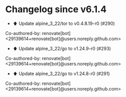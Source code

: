 # Changelog since v6.1.4
- ⬆️ Update alpine_3_22/tor to v0.4.8.19-r0 (#290)

Co-authored-by: renovate[bot] <29139614+renovate[bot]@users.noreply.github.com> 
- ⬆️ Update alpine_3_22/go to v1.24.9-r0 (#293)

Co-authored-by: renovate[bot] <29139614+renovate[bot]@users.noreply.github.com> 
- ⬆️ Update alpine_3_22/go to v1.24.8-r0 (#291)

Co-authored-by: renovate[bot] <29139614+renovate[bot]@users.noreply.github.com> 
